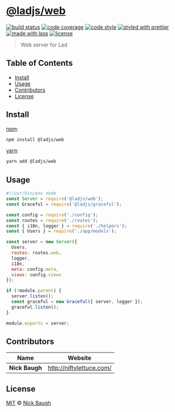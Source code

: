 # [**@ladjs/web**](https://github.com/ladjs/web)

[![build status](https://img.shields.io/travis/ladjs/web.svg)](https://travis-ci.org/ladjs/web)
[![code coverage](https://img.shields.io/codecov/c/github/ladjs/web.svg)](https://codecov.io/gh/ladjs/web)
[![code style](https://img.shields.io/badge/code_style-XO-5ed9c7.svg)](https://github.com/sindresorhus/xo)
[![styled with prettier](https://img.shields.io/badge/styled_with-prettier-ff69b4.svg)](https://github.com/prettier/prettier)
[![made with lass](https://img.shields.io/badge/made_with-lass-95CC28.svg)](https://lass.js.org)
[![license](https://img.shields.io/github/license/ladjs/web.svg)](LICENSE)

> Web server for Lad


## Table of Contents

* [Install](#install)
* [Usage](#usage)
* [Contributors](#contributors)
* [License](#license)


## Install

[npm][]:

```sh
npm install @ladjs/web
```

[yarn][]:

```sh
yarn add @ladjs/web
```


## Usage

```js
#!/usr/bin/env node
const Server = require('@ladjs/web');
const Graceful = require('@ladjs/graceful');

const config = require('./config');
const routes = require('./routes');
const { i18n, logger } = require('./helpers');
const { Users } = require('./app/models');

const server = new Server({
  Users,
  routes: routes.web,
  logger,
  i18n,
  meta: config.meta,
  views: config.views
});

if (!module.parent) {
  server.listen();
  const graceful = new Graceful({ server, logger });
  graceful.listen();
}

module.exports = server;
```


## Contributors

| Name           | Website                    |
| -------------- | -------------------------- |
| **Nick Baugh** | <http://niftylettuce.com/> |


## License

[MIT](LICENSE) © [Nick Baugh](http://niftylettuce.com/)


## 

[npm]: https://www.npmjs.com/

[yarn]: https://yarnpkg.com/
